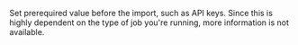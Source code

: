Set prerequired value before the import, such as API keys. Since this is highly dependent on the type of job you're running, more information is not available.


